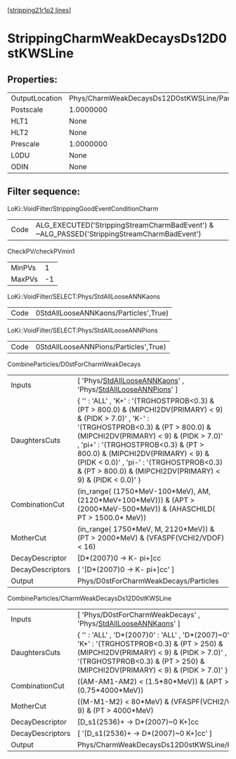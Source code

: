 [[stripping21r1p2 lines]](./stripping21r1p2-index)

# StrippingCharmWeakDecaysDs12D0stKWSLine

## Properties:

|                |                                               |
|----------------|-----------------------------------------------|
| OutputLocation | Phys/CharmWeakDecaysDs12D0stKWSLine/Particles |
| Postscale      | 1.0000000                                     |
| HLT1           | None                                          |
| HLT2           | None                                          |
| Prescale       | 1.0000000                                     |
| L0DU           | None                                          |
| ODIN           | None                                          |

## Filter sequence:

LoKi::VoidFilter/StrippingGoodEventConditionCharm

|      |                                                                                            |
|------|--------------------------------------------------------------------------------------------|
| Code | ALG_EXECUTED('StrippingStreamCharmBadEvent') & ~ALG_PASSED('StrippingStreamCharmBadEvent') |

CheckPV/checkPVmin1

|        |     |
|--------|-----|
| MinPVs | 1   |
| MaxPVs | -1  |

LoKi::VoidFilter/SELECT:Phys/StdAllLooseANNKaons

|      |                                       |
|------|---------------------------------------|
| Code | 0StdAllLooseANNKaons/Particles',True) |

LoKi::VoidFilter/SELECT:Phys/StdAllLooseANNPions

|      |                                       |
|------|---------------------------------------|
| Code | 0StdAllLooseANNPions/Particles',True) |

CombineParticles/D0stForCharmWeakDecays

|                  |                                                                                                                                                                                                                                                                                                                                                                                          |
|------------------|------------------------------------------------------------------------------------------------------------------------------------------------------------------------------------------------------------------------------------------------------------------------------------------------------------------------------------------------------------------------------------------|
| Inputs           | [ 'Phys/[StdAllLooseANNKaons](./stripping21r1p2-commonparticles-stdalllooseannkaons)' , 'Phys/[StdAllLooseANNPions](./stripping21r1p2-commonparticles-stdalllooseannpions)' ]                                                                                                                                                                                                          |
| DaughtersCuts    | { '' : 'ALL' , 'K+' : '(TRGHOSTPROB\<0.3) & (PT \> 800.0) & (MIPCHI2DV(PRIMARY) \< 9) & (PIDK \> 7.0)' , 'K-' : '(TRGHOSTPROB\<0.3) & (PT \> 800.0) & (MIPCHI2DV(PRIMARY) \< 9) & (PIDK \> 7.0)' , 'pi+' : '(TRGHOSTPROB\<0.3) & (PT \> 800.0) & (MIPCHI2DV(PRIMARY) \< 9) & (PIDK \< 0.0)' , 'pi-' : '(TRGHOSTPROB\<0.3) & (PT \> 800.0) & (MIPCHI2DV(PRIMARY) \< 9) & (PIDK \< 0.0)' } |
| CombinationCut   | (in_range( (1750\*MeV-100\*MeV), AM, (2120\*MeV+100\*MeV))) & (APT \> (2000\*MeV-500\*MeV)) & (AHASCHILD( PT \> 1500.0\* MeV))                                                                                                                                                                                                                                                           |
| MotherCut        | (in_range( 1750\*MeV, M, 2120\*MeV)) & (PT \> 2000\*MeV) & (VFASPF(VCHI2/VDOF) \< 16)                                                                                                                                                                                                                                                                                                    |
| DecayDescriptor  | [D\*(2007)0 -\> K- pi+]cc                                                                                                                                                                                                                                                                                                                                                              |
| DecayDescriptors | [ '[D\*(2007)0 -\> K- pi+]cc' ]                                                                                                                                                                                                                                                                                                                                                      |
| Output           | Phys/D0stForCharmWeakDecays/Particles                                                                                                                                                                                                                                                                                                                                                    |

CombineParticles/CharmWeakDecaysDs12D0stKWSLine

|                  |                                                                                                                                                                                                                                               |
|------------------|-----------------------------------------------------------------------------------------------------------------------------------------------------------------------------------------------------------------------------------------------|
| Inputs           | [ 'Phys/D0stForCharmWeakDecays' , 'Phys/[StdAllLooseANNKaons](./stripping21r1p2-commonparticles-stdalllooseannkaons)' ]                                                                                                                     |
| DaughtersCuts    | { '' : 'ALL' , 'D\*(2007)0' : 'ALL' , 'D\*(2007)~0' : 'ALL' , 'K+' : '(TRGHOSTPROB\<0.3) & (PT \> 250) & (MIPCHI2DV(PRIMARY) \< 9) & (PIDK \> 7.0)' , 'K-' : '(TRGHOSTPROB\<0.3) & (PT \> 250) & (MIPCHI2DV(PRIMARY) \< 9) & (PIDK \> 7.0)' } |
| CombinationCut   | ((AM-AM1-AM2) \< (1.5\*80\*MeV)) & (APT \> (0.75\*4000\*MeV))                                                                                                                                                                                 |
| MotherCut        | ((M-M1-M2) \< 80\*MeV) & (VFASPF(VCHI2/VDOF) \< 9) & (PT \> 4000\*MeV)                                                                                                                                                                        |
| DecayDescriptor  | [D_s1(2536)+ -\> D\*(2007)~0 K+]cc                                                                                                                                                                                                          |
| DecayDescriptors | [ '[D_s1(2536)+ -\> D\*(2007)~0 K+]cc' ]                                                                                                                                                                                                  |
| Output           | Phys/CharmWeakDecaysDs12D0stKWSLine/Particles                                                                                                                                                                                                 |
